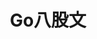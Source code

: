 ---
title: Go八股文
shortTitle: Go八股文
description: C++八股文
category:
  - C++八股文
tag:
  - C++八股文
head:
  - - meta
    - name: keywords
      content: C++八股文
---
